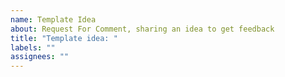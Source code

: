 ```yaml
---
name: Template Idea
about: Request For Comment, sharing an idea to get feedback
title: "Template idea: "
labels: ""
assignees: ""
---
```


